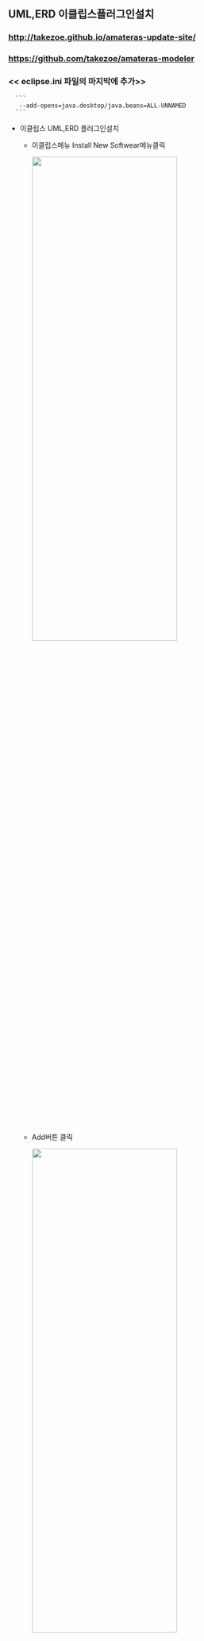  ## UML,ERD 이클립스플러그인설치
   ### http://takezoe.github.io/amateras-update-site/
   ### https://github.com/takezoe/amateras-modeler
   ### <b><< eclipse.ini 파일의 마지막에 추가>></b>
      ```
       --add-opens=java.desktop/java.beans=ALL-UNNAMED
      ```
      
   * 이클립스 UML,ERD 플러그인설치
      
      - 이클립스메뉴 Install New Softwear메뉴클릭
        
        <img src='https://github.com/2023-12-JAVA-DEVELOPER-149/01.JAVA_FUNDMENTAL/assets/75401545/023847e5-b419-4c91-93a5-369bf9dea354' width='80%' height='50%'/>

      - Add버튼 클릭
        
        <img src='https://github.com/2023-12-JAVA-DEVELOPER-149/01.JAVA_FUNDMENTAL/assets/75401545/1bf3afb6-570f-4619-916c-d6b0497359da' width='80%' height='50%'/>

      - Add Repository
        
        <img src='https://github.com/2023-12-JAVA-DEVELOPER-149/01.JAVA_FUNDMENTAL/assets/75401545/18778aa0-0f8a-42ea-8a68-4569bb0720f1' width='70%' height='20%'/>

      - Amateras Modeler선택후 클릭

        <img src='https://github.com/2023-12-JAVA-DEVELOPER-149/01.JAVA_FUNDMENTAL/assets/75401545/4172926f-3588-4bd9-8a85-f7466d99fe64' width='70%' height='20%'/>

      - Lience agreements --> finish클릭
        
        <img src='https://github.com/2023-12-JAVA-DEVELOPER-149/01.JAVA_FUNDMENTAL/assets/75401545/22254f5f-8ead-40e0-8c54-17b873409eed' width='70%' height='20%'/>

      - Trust Authorities --> Trust Selected 클릭
        
        <img src='https://github.com/2023-12-JAVA-DEVELOPER-149/01.JAVA_FUNDMENTAL/assets/75401545/91b8f5a2-2f30-46fc-a4b3-5dc7e20515b0' width='70%' height='20%'/>

      - Trust Authorities --> Trust Selected 클릭
        
        <img src='https://github.com/2023-12-JAVA-DEVELOPER-149/01.JAVA_FUNDMENTAL/assets/75401545/08824a00-c4f7-4b71-aff1-d10e056f3894' width='70%' height='20%'/>

      - Restart Now버튼 클릭

        <img src=' https://github.com/2023-12-JAVA-DEVELOPER-149/01.JAVA_FUNDMENTAL/assets/75401545/e425572d-a847-4f23-a824-0a8f6bbf15a4' width='70%' height='20%'/>
      
      - eclipse.ini 파일 찾기
             
       <img src='https://github.com/2023-12-JAVA-DEVELOPER-149/01.JAVA_FUNDMENTAL/assets/75401545/849f75f3-e840-4ea5-8a5b-7333c5216206' width='70%' height='20%'/>

      - eclipse.ini 파일열기
        
        <img src='https://github.com/2023-12-JAVA-DEVELOPER-149/01.JAVA_FUNDMENTAL/assets/75401545/cc65adb1-b00e-42c7-bcb5-3b4cacf1b5fe' width='70%' height='20%'/> 

      - eclipse.ini 맨마지막에 다음구문 추가
        ```
         --add-opens=java.desktop/java.beans=ALL-UNNAMED
        ```
        
        <img src='https://github.com/2023-12-JAVA-DEVELOPER-149/01.JAVA_FUNDMENTAL/assets/75401545/bdf3aced-0ad8-47e1-9e31-dd624b5afc48' width='70%' height='20%'/>
      
      - 이클립스 재시작(restart)

